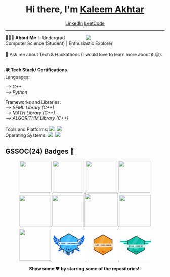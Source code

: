 <h1 align="center"> Hi there, I'm <a href="https://www.linkedin.com/in/kaleem-akhtar-b4a5762b4/">Kaleem Akhtar</a> </h1>

<!--- Adding Header Elements -->
<p align="center">
  <a href="https://www.linkedin.com/in/kaleem-akhtar-b4a5762b4/">LinkedIn</a>
  <a href="https://leetcode.com/u/kaleempk555/">LeetCode</a>
</p>

-----------------------------------------------------------
👨🏻‍💻 **About Me**<img src="https://raw.githubusercontent.com/sanjay-kv/sanjay-kv/main/Assets/illustration.png" min-width="200px" max-width="300px" width="250px" align="right"> 
✨ Undergrad Computer Science (Student) | Enthusiastic Explorer <br><br>
💬 Ask me about Tech & Hackathons (I would love to learn more about it 😉).<br><br>
<!--- Adding Tech Stack open Section -->



 <summary><b>🛠 Tech Stack/ Certifications</b></summary>
Languages:
<br>
<p>
<i>  --> C++</i><br>
<i>    --> Python</i><br>
</p>
Frameworks and Libraries: <!--- Frameworks and Libraries goes here -->
<br>
<i>  --> SFML Library (C++)</i><br>
<i>    --> MATH Library (C++)</i><br>
<i>      --> ALGORITHM Library (C++)</i><br>


<br>
Tools and Platforms: 
<img src="https://img.shields.io/badge/-Git-orange?logo=Git&logoColor=white&style=flat">&nbsp; 
<img src="https://img.shields.io/badge/-Visual%20Studio%20Code-25AEF4?logo=visualstudio&logoColor=white&style=flat">&nbsp;

<br>
Operating Systems:
<img src="https://img.shields.io/badge/-Windows-0F7BCF?logo=Windows&logoColor=white&style=flat">&nbsp;
<img src="https://img.shields.io/badge/-Linux-EDBD2B?logo=Linux&logoColor=black&style=flat">&nbsp;


## GSSOC(24) Badges 📌
<div style='display:flex; align-items:center; gap: 10px;' align='center'><a href="https://gssoc.girlscript.tech/leaderboard">
<img src="https://raw.githubusercontent.com/GSSoC24/Postman-Challenge/main/docs/assets/Postman%20White.png" width="100px" height="100px" />
  <img src="https://raw.githubusercontent.com/GSSoC24/Postman-Challenge/main/docs/assets/1.png" width="100px" height="100px" />
  <img src="https://raw.githubusercontent.com/GSSoC24/Postman-Challenge/main/docs/assets/2.png" width="100px" height="100px" />
  <img src="https://raw.githubusercontent.com/GSSoC24/Postman-Challenge/main/docs/assets/3.png" width="100px" height="100px" />
  <img src="https://raw.githubusercontent.com/GSSoC24/Postman-Challenge/main/docs/assets/4.png" width="100px" height="100px" />
  <img src="https://raw.githubusercontent.com/GSSoC24/Postman-Challenge/main/docs/assets/5.png" width="100px" height="100px" />
  <img src="https://raw.githubusercontent.com/GSSoC24/Postman-Challenge/main/docs/assets/6.png" width="105px" height="105px" />
  <img src="https://raw.githubusercontent.com/GSSoC24/Postman-Challenge/main/docs/assets/7.png" width="100px" height="100px" />
  <img src="https://raw.githubusercontent.com/GSSoC24/Postman-Challenge/main/docs/assets/8.png" width="100px" height="100px" />
  <img src="https://raw.githubusercontent.com/GSSoC24/Contributor/refs/heads/main/assets/Code%20Luminary.png" width="105px" height="105px" />
  <img src="https://raw.githubusercontent.com/GSSoC24/Contributor/refs/heads/main/assets/Git%20Explorer.png" width="100px" height="100px" />
  <img src="https://raw.githubusercontent.com/GSSoC24/Contributor/refs/heads/main/assets/Pull%20Expert.png" width="100px" height="100px" /></a>
</div>
<p align="center">
<b> Show some ❤️ by starring some of the repositories!.</p> </div>
<!--- Footer End -->
<!--- Body End -->
